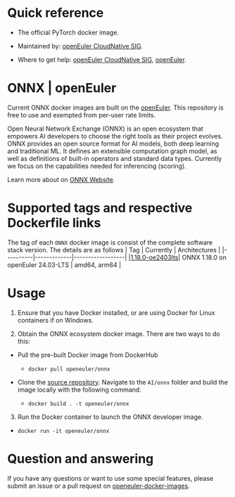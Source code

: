 # Quick reference

- The official PyTorch docker image.

- Maintained by: [openEuler CloudNative SIG](https://gitee.com/openeuler/cloudnative).

- Where to get help: [openEuler CloudNative SIG](https://gitee.com/openeuler/cloudnative), [openEuler](https://gitee.com/openeuler/community).

# ONNX | openEuler
Current ONNX docker images are built on the [openEuler](https://repo.openeuler.org/). This repository is free to use and exempted from per-user rate limits.

Open Neural Network Exchange (ONNX) is an open ecosystem that empowers AI developers to choose the right tools as their project evolves. ONNX provides an open source format for AI models, both deep learning and traditional ML. It defines an extensible computation graph model, as well as definitions of built-in operators and standard data types. Currently we focus on the capabilities needed for inferencing (scoring).

Learn more about on [ONNX Website](https://onnx.ai/).

# Supported tags and respective Dockerfile links
The tag of each `ONNX` docker image is consist of the complete software stack version. The details are as follows
|    Tag   |  Currently  |   Architectures  |
|----------|-------------|------------------|
|[1.18.0-oe2403lts](https://gitee.com/openeuler/openeuler-docker-images/blob/master/AI/onnx/1.18.0/24.03-lts/Dockerfile)| ONNX 1.18.0 on openEuler 24.03-LTS | amd64, arm64 |

# Usage
1. Ensure that you have Docker installed, or are using Docker for Linux containers if on Windows.

2. Obtain the ONNX ecosystem docker image. There are two ways to do this:

- Pull the pre-built Docker image from DockerHub
  - ```docker pull openeuler/onnx```

- Clone the [source repository](https://gitee.com/openeuler/openeuler-docker-images)⁠. Navigate to the `AI/onnx` folder and build the image locally with the following command.
  -  ```docker build . -t openeuler/onnx```

3. Run the Docker container to launch the ONNX developer image.

- ```docker run -it openeuler/onnx```

# Question and answering
If you have any questions or want to use some special features, please submit an issue or a pull request on [openeuler-docker-images](https://gitee.com/openeuler/openeuler-docker-images).
